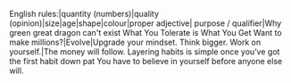 English rules:|quantity (numbers)|quality (opinion)|size|age|shape|colour|proper adjective| purpose / qualifier|Why green great dragon can't exist
What You Tolerate is What You Get
Want to make millions?|Evolve|Upgrade your mindset. Think bigger. Work on yourself.|The money will follow.
Layering habits is simple once you’ve got the first habit down pat
You have to believe in yourself before anyone else will.
